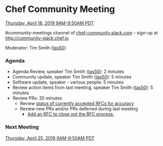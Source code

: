 # Chef Community Meeting

[Thursday, April 18, 2019 9AM-9:50AM PDT](http://everytimezone.com/#2019-04-18,240,cn3)

\#community-meetings channel of [chef-community.slack.com](http://chef-community.slack.com) - sign-up at <http://community-slack.chef.io>

Moderator: Tim Smith ([tas50](https://www.github.com/tas50/))

### Agenda
* Agenda Review, speaker Tim Smith ([tas50](https://www.github.com/tas50/)): 2 minutes
* Community update, speaker Tim Smith ([tas50](https://www.github.com/tas50/)): 5 minutes
* Software update, speaker - various people: 5 minutes
* Review action items from last meeting, speaker Tim Smith ([tas50](https://www.github.com/tas50/)): 5 minutes
* Review PRs:  35 minutes
  * Review [status of currently accepted RFCs for accuracy](https://chef.github.io/chef-rfc/)
  * Review new PRs and/or PRs deferred during last meeting
    * [Add an RFC to close out the RFC process.](https://github.com/chef/chef-rfc/pull/335)

### Next Meeting

[Thursday, April 25, 2019 9AM-9:50AM PDT](http://everytimezone.com/#2019-04-25,240,cn3)

